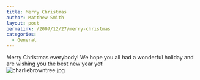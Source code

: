 ```yaml
---
title: Merry Christmas
author: Matthew Smith
layout: post
permalink: /2007/12/27/merry-christmas
categories:
  - General
---
```

Merry Christmas everybody! We hope you all had a wonderful holiday and are wishing you the best new year yet!  
<img src="http://archive.digivation.net/wp-content/uploads/2007/12/charliebrowntree.jpg" class="center" alt="charliebrowntree.jpg" />